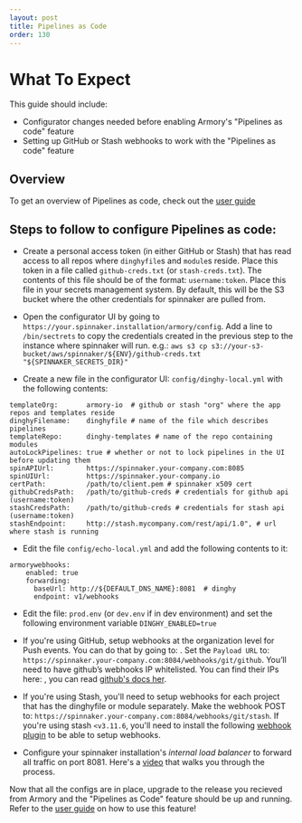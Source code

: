 ```yaml
---
layout: post
title: Pipelines as Code
order: 130
---
```


# What To Expect
This guide should include:
- Configurator changes needed before enabling Armory's "Pipelines as code" feature
- Setting up GitHub or Stash webhooks to work with the "Pipelines as code" feature

## Overview
To get an overview of Pipelines as code, check out the [user guide](http://docs.armory.io/user-guides/dinghy)


## Steps to follow to configure Pipelines as code:

- Create a personal access token (in either GitHub or Stash) that has read access to all repos where `dinghyfile`s and `module`s reside. Place this token in a file called `github-creds.txt` (or `stash-creds.txt`). The contents of this file should be of the format: `username:token`. Place this file in your secrets management system. By default, this will be the S3 bucket where the other credentials for spinnaker are pulled from.

- Open the configurator UI by going to `https://your.spinnaker.installation/armory/config`. Add a line to `/bin/sectrets` to copy the credentials created in the previous step to the instance where spinnaker will run. e.g.: `aws s3 cp s3://your-s3-bucket/aws/spinnaker/${ENV}/github-creds.txt "${SPINNAKER_SECRETS_DIR}"`

- Create a new file in the configurator UI: `config/dinghy-local.yml` with the following contents:

```
templateOrg:       armory-io  # github or stash "org" where the app repos and templates reside
dinghyFilename:    dinghyfile # name of the file which describes pipelines
templateRepo:      dinghy-templates # name of the repo containing modules
autoLockPipelines: true # whether or not to lock pipelines in the UI before updating them
spinAPIUrl:        https://spinnaker.your-company.com:8085
spinUIUrl:         https://spinnaker.your-company.io
certPath:          /path/to/client.pem # spinnaker x509 cert
githubCredsPath:   /path/to/github-creds # credentials for github api (username:token)
stashCredsPath:    /path/to/github-creds # credentials for stash api (username:token)
stashEndpoint:     http://stash.mycompany.com/rest/api/1.0", # url where stash is running
```

- Edit the file `config/echo-local.yml` and add the following contents to it:
```
armorywebhooks:
    enabled: true
    forwarding:
      baseUrl: http://${DEFAULT_DNS_NAME}:8081  # dinghy
      endpoint: v1/webhooks
```
- Edit the file: `prod.env` (or `dev.env` if in dev environment) and set the following environment variable `DINGHY_ENABLED=true`

- If you're using GitHub, setup webhooks at the organization level for Push events. You can do that by going to: [](https://github.com/organizations/your_org_here/settings/hooks). Set the `Payload URL` to: `https://spinnaker.your-company.com:8084/webhooks/git/github`. You’ll need to have github’s webhooks IP whitelisted. You can find their IPs here: [](https://api.github.com/meta), you can read [github's docs her](https://help.github.com/articles/about-github-s-ip-addresses/).

- If you're using Stash, you'll need to setup webhooks for each project that has the dinghyfile or module separately. Make the webhook POST to: `https://spinnaker.your-company.com:8084/webhooks/git/stash`. If you're using stash `<v3.11.6`, you'll need to install the following [webhook plugin](https://marketplace.atlassian.com/plugins/com.atlassian.stash.plugin.stash-web-post-receive-hooks-plugin/server/overview) to be able to setup webhooks.

- Configure your spinnaker installation's _internal load balancer_ to forward all traffic on port 8081. Here's a [video](https://marketplace.atlassian.com/plugins/com.atlassian.stash.plugin.stash-web-post-receive-hooks-plugin/server/overview) that walks you through the process.

Now that all the configs are in place, upgrade to the release you recieved from Armory and the "Pipelines as Code" feature should be up and running. Refer to the [user guide](http://docs.armory.io/admin-guides/user-guides/dinghy) on how to use this feature!
